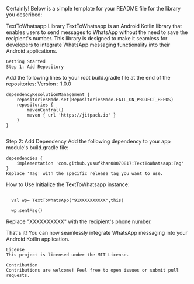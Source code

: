 
Certainly! Below is a simple template for your README file for the library you described:

TextToWhatsapp Library
TextToWhatsapp is an Android Kotlin library that enables users to send messages to WhatsApp without the need to save the recipient's number. This library is designed to make it seamless for developers to integrate WhatsApp messaging functionality into their Android applications.
```
Getting Started
Step 1: Add Repository
```
Add the following lines to your root build.gradle file at the end of the repositories:
Version : 1.0.0		
```
dependencyResolutionManagement {
    repositoriesMode.set(RepositoriesMode.FAIL_ON_PROJECT_REPOS)
    repositories {
        mavenCentral()
        maven { url 'https://jitpack.io' }
    }
}
```

```
```
Step 2: Add Dependency
Add the following dependency to your app module's build.gradle file:
```
dependencies {
    implementation 'com.github.yusufkhan08070817:TextToWhatsaap:Tag'
}
Replace 'Tag' with the specific release tag you want to use.
```
How to Use
Initialize the TextToWhatsapp instance:
```

  val wp= TextToWhatsApp("91XXXXXXXXXX",this)

  wp.sentMsg()
```

Replace "XXXXXXXXXX" with the recipient's phone number.

That's it! You can now seamlessly integrate WhatsApp messaging into your Android Kotlin application.
```
License
This project is licensed under the MIT License.

Contribution
Contributions are welcome! Feel free to open issues or submit pull requests.
```

  
